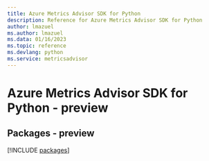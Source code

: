```yaml
---
title: Azure Metrics Advisor SDK for Python
description: Reference for Azure Metrics Advisor SDK for Python
author: lmazuel
ms.author: lmazuel
ms.data: 01/16/2023
ms.topic: reference
ms.devlang: python
ms.service: metricsadvisor
---
```

# Azure Metrics Advisor SDK for Python - preview
## Packages - preview
[!INCLUDE [packages](metrics-advisor-index.md)]
